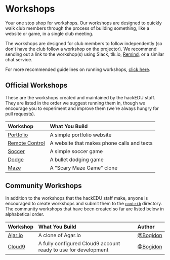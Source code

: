 # Workshops

Your one stop shop for workshops. Our workshops are designed to quickly walk
club members through the process of building something, like a website or game,
in a single club meeting.

The workshops are designed for club members to follow independently (so don't
have the club follow a workshop on the projector). We recommend sending out a
link to the workshop(s) using Slack, tlk.io, [Remind](https://www.remind.com/),
or a similar chat service.

For more recommended guidelines on running workshops,
[click here](workshop_details.md#general-workshop-facilitation-guidelines).

## Official Workshops

These are the workshops created and maintained by the hackEDU staff. They are
listed in the order we suggest running them in, though we encourage you to
experiment and improve them (we're always hungry for pull requests).

| Workshop                                                                                                           | What You Build                             |
|:-------------------------------------------------------------------------------------------------------------------|:-------------------------------------------|
| [Portfolio](portfolio/README.md)                                                                                   | A simple portfolio website                 |
| [Remote Control](remote_control/README.md)                                                                         | A website that makes phone calls and texts |
| [Soccer](soccer/README.md)                                                                                         | A simple soccer game                       |
| [Dodge](dodge/README.md)                                                                                           | A bullet dodging game                      |
| [Maze](http://cdn.rawgit.com/jonleung/hackedu/fa2a1cdd6c2d552278b5e49a8f646bd01243cd5f/workshops/maze/readme.html) | A "Scary Maze Game" clone                  |

## Community Workshops

In addition to the workshops that the hackEDU staff make, anyone is encouraged
to create workshops and submit them to the [`contrib`](contrib/) directory. The
community workshops that have been created so far are listed below in
alphabetical order.

| Workshop                           | What You Build                                                 | Author                                 |
|:-----------------------------------|:---------------------------------------------------------------|:---------------------------------------|
| [Ajar.io](contrib/ajar/README.md)  | A clone of Agar.io                                             | [@Bogidon](https://github.com/Bogidon) |
| [Cloud9](contrib/cloud9/README.md) | A fully configured Cloud9 account ready to use for development | [@Bogidon](https://github.com/Bogidon) |
